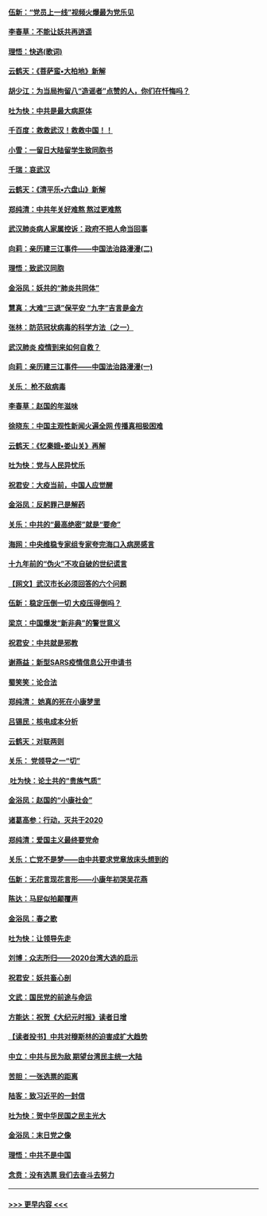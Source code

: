 #### [伍新：“党员上一线”视频火爆最为党乐见](../pages/nsc993/n11838200.md?t=02021302) 
#### [李春草：不能让妖共再逍遥](../pages/nsc993/n11838102.md?t=02021302) 
#### [理悟：快逃(歌词)](../pages/nsc993/n11838083.md?t=02021302) 
#### [云鹤天：《菩萨蛮▪大柏地》新解](../pages/nsc993/n11838059.md?t=02021302) 
#### [胡少江：为当局拘留八“造谣者”点赞的人，你们在忏悔吗？](../pages/nsc993/n11836801.md?t=02021302) 
#### [吐为快：中共是最大病原体](../pages/nsc993/n11836748.md?t=02021302) 
#### [千百度：救救武汉！救救中国！！](../pages/nsc993/n11836145.md?t=02021302) 
#### [小雪：一留日大陆留学生致同胞书](../pages/nsc993/n11834624.md?t=02021302) 
#### [千瑞：哀武汉](../pages/nsc993/n11833647.md?t=02021302) 
#### [云鹤天：《清平乐▪六盘山》新解](../pages/nsc993/n11833611.md?t=02021302) 
#### [郑纯清：中共年关好难熬 熬过更难熬](../pages/nsc993/n11833489.md?t=02021302) 
#### [武汉肺炎病人家属控诉：政府不把人命当回事](../pages/nsc993/n11833205.md?t=02021302) 
#### [向莉：亲历建三江事件——中国法治路漫漫(二)](../pages/nsc993/n11829102.md?t=02021302) 
#### [理悟：致武汉同胞](../pages/nsc993/n11831522.md?t=02021302) 
#### [金浴凤：妖共的“肺炎共同体”](../pages/nsc993/n11829448.md?t=02021302) 
#### [慧真：大难“三退”保平安 “九字”吉言是金方](../pages/nsc993/n11829501.md?t=02021302) 
#### [张林：防范冠状病毒的科学方法（之一）](../pages/nsc993/n11828618.md?t=02021302) 
#### [武汉肺炎 疫情到来如何自救？](../pages/nsc993/n11827632.md?t=02021302) 
#### [向莉：亲历建三江事件——中国法治路漫漫(一)](../pages/nsc993/n11827190.md?t=02021302) 
#### [关乐： 枪不敌病毒](../pages/nsc993/n11826746.md?t=02021302) 
#### [李春草：赵国的年滋味](../pages/nsc993/n11826321.md?t=02021302) 
#### [徐晓东：中国主观性新闻火遍全网 传播真相极困难](../pages/nsc993/n11826508.md?t=02021302) 
#### [云鹤天：《忆秦娥▪娄山关》再解](../pages/nsc993/n11824682.md?t=02021302) 
#### [吐为快：党与人民异忧乐](../pages/nsc993/n11824660.md?t=02021302) 
#### [祝君安：大疫当前，中国人应觉醒](../pages/nsc993/n11821946.md?t=02021302) 
#### [金浴凤：反躬罪己是解药](../pages/nsc993/n11820280.md?t=02021302) 
#### [关乐：中共的“最高绝密”就是“要命”](../pages/nsc993/n11816946.md?t=02021302) 
#### [海网：中央维稳专家组专家夸完海口入病房感言](../pages/nsc993/n11815138.md?t=02021302) 
#### [十九年前的“伪火”不攻自破的世纪谎言](../pages/nsc993/n11813238.md?t=02021302) 
#### [【网文】武汉市长必须回答的六个问题](../pages/nsc993/n11813848.md?t=02021302) 
#### [伍新：稳定压倒一切 大疫压得倒吗？](../pages/nsc993/n11812634.md?t=02021302) 
#### [梁京：中国爆发“新非典”的警世意义](../pages/nsc993/n11812554.md?t=02021302) 
#### [祝君安：中共就是邪教](../pages/nsc993/n11812431.md?t=02021302) 
#### [谢燕益：新型SARS疫情信息公开申请书](../pages/nsc993/n11808840.md?t=02021302) 
#### [蜀笑笑：论合法](../pages/nsc993/n11808064.md?t=02021302) 
#### [郑纯清： 她真的死在小康梦里](../pages/nsc993/n11806623.md?t=02021302) 
#### [吕锡民：核电成本分析](../pages/nsc993/n11806284.md?t=02021302) 
#### [云鹤天：对联两则](../pages/nsc993/n11805957.md?t=02021302) 
#### [关乐： 党领导之一“切”](../pages/nsc993/n11804505.md?t=02021302) 
#### [ 吐为快：论土共的“贵族气质”](../pages/nsc993/n11804490.md?t=02021302) 
#### [金浴凤：赵国的“小康社会”](../pages/nsc993/n11804452.md?t=02021302) 
#### [诸葛高参：行动，灭共于2020](../pages/nsc993/n11804120.md?t=02021302) 
#### [郑纯清：爱国主义最终要党命](../pages/nsc993/n11802197.md?t=02021302) 
#### [关乐：亡党不是梦——由中共要求党章放床头想到的](../pages/nsc993/n11802156.md?t=02021302) 
#### [伍新：无花言现花言形——小康年初哭吴花燕](../pages/nsc993/n11800044.md?t=02021302) 
#### [陈达：马屁似拍颠覆声](../pages/nsc993/n11800010.md?t=02021302) 
#### [金浴凤：春之歌](../pages/nsc993/n11797687.md?t=02021302) 
#### [吐为快：让领导先走](../pages/nsc993/n11797512.md?t=02021302) 
#### [刘博：众志所归——2020台湾大选的启示](../pages/nsc993/n11796878.md?t=02021302) 
#### [祝君安：妖共畜心剖](../pages/nsc993/n11794273.md?t=02021302) 
#### [文武：国民党的前途与命运](../pages/nsc993/n11794198.md?t=02021302) 
#### [方能达：祝贺《大纪元时报》读者日增](../pages/nsc993/n11793807.md?t=02021302) 
#### [【读者投书】中共对穆斯林的迫害成扩大趋势](../pages/nsc993/n11791371.md?t=02021302) 
#### [中立：中共与民为敌 期望台湾民主统一大陆](../pages/nsc993/n11790392.md?t=02021302) 
#### [苦胆：一张选票的距离](../pages/nsc993/n11788914.md?t=02021302) 
#### [陆客：致习近平的一封信](../pages/nsc993/n11788867.md?t=02021302) 
#### [吐为快：贺中华民国之民主光大](../pages/nsc993/n11788618.md?t=02021302) 
#### [金浴凤：末日党之像](../pages/nsc993/n11787475.md?t=02021302) 
#### [理悟：中共不是中国](../pages/nsc993/n11787463.md?t=02021302) 
#### [念贲：没有选票  我们去奋斗去努力](../pages/nsc993/n11787398.md?t=02021302) 

----
#### [ >>> 更早内容 <<< ](../indexes/nsc993-earlier.md)
